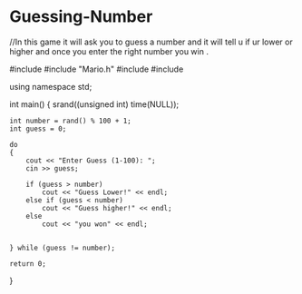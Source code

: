 # Guessing-Number
//In this game it will ask you to guess a number and it will tell u if ur lower  or higher and once you enter the right number you win .

#include<iostream>
#include "Mario.h"
#include <cstdlib>
#include <ctime>

using namespace std;

int main()
{
	srand((unsigned int) time(NULL));
	 
	int number = rand() % 100 + 1;
	int guess = 0;

	do
	{
		cout << "Enter Guess (1-100): ";
		cin >> guess;

		if (guess > number)
			cout << "Guess Lower!" << endl;
		else if (guess < number)
			cout << "Guess higher!" << endl;
		else
			cout << "you won" << endl;


	} while (guess != number);

	return 0;
}


